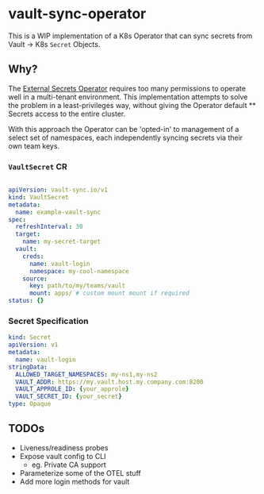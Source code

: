 # vault-sync-operator

This is a WIP implementation of a K8s Operator that can sync secrets from Vault -> K8s `Secret` Objects.

## Why?

The [External Secrets Operator](https://external-secrets.io/) requires too many permissions to operate well in a multi-tenant environment. This implementation attempts to solve the problem in a least-privileges way, without giving the Operator default ** Secrets access to the entire cluster.

With this approach the Operator can be 'opted-in' to management of a select set of namespaces, each independently syncing secrets via their own team keys.

### `VaultSecret` CR

```yaml

apiVersion: vault-sync.io/v1
kind: VaultSecret
metadata:
  name: example-vault-sync
spec:
  refreshInterval: 30
  target:
    name: my-secret-target
  vault:
    creds:
      name: vault-login
      namespace: my-cool-namespace
    source:
      key: path/to/my/teams/vault
      mount: apps/ # custom mount mount if required
status: {}
```

### Secret Specification

```yaml
kind: Secret
apiVersion: v1
metadata:
  name: vault-login
stringData:
  ALLOWED_TARGET_NAMESPACES: my-ns1,my-ns2
  VAULT_ADDR: https://my.vault.host.my.company.com:8200
  VAULT_APPROLE_ID: {your_approle}
  VAULT_SECRET_ID: {your_secret}
type: Opaque

```




## TODOs

- Liveness/readiness probes
- Expose vault config to CLI
  - eg. Private CA support
- Parameterize some of the OTEL stuff
- Add more login methods for vault
